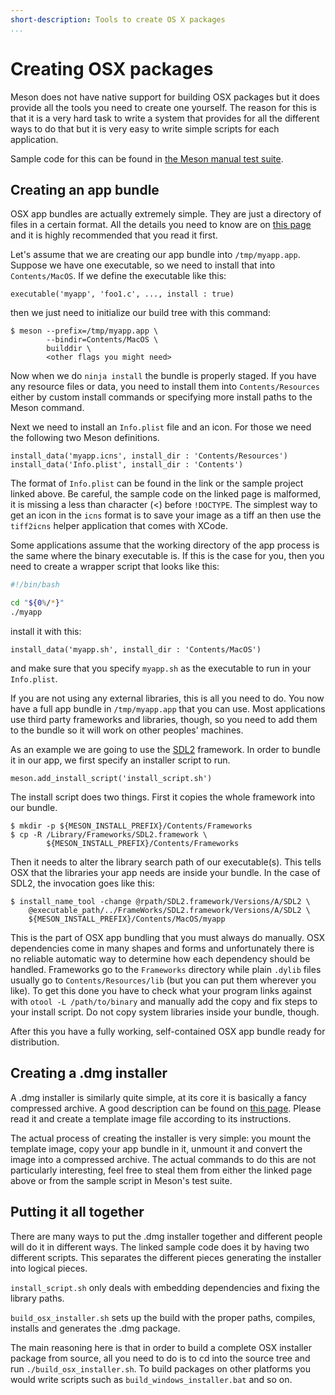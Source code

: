 ```yaml
---
short-description: Tools to create OS X packages
...
```


# Creating OSX packages

Meson does not have native support for building OSX packages but it does provide all the tools you need to create one yourself. The reason for this is that it is a very hard task to write a system that provides for all the different ways to do that but it is very easy to write simple scripts for each application.

Sample code for this can be found in [the Meson manual test suite](https://github.com/jpakkane/meson/tree/master/manual%20tests/4%20standalone%20binaries).

## Creating an app bundle

OSX app bundles are actually extremely simple. They are just a directory of files in a certain format. All the details you need to know are on [this page](https://stackoverflow.com/questions/1596945/building-osx-app-bundle) and it is highly recommended that you read it first.

Let's assume that we are creating our app bundle into `/tmp/myapp.app`. Suppose we have one executable, so we need to install that into `Contents/MacOS`. If we define the executable like this:

```meson
executable('myapp', 'foo1.c', ..., install : true)
```

then we just need to initialize our build tree with this command:

```console
$ meson --prefix=/tmp/myapp.app \
        --bindir=Contents/MacOS \
        builddir \
        <other flags you might need>
```

Now when we do `ninja install` the bundle is properly staged. If you have any resource files or data, you need to install them into `Contents/Resources` either by custom install commands or specifying more install paths to the Meson command.

Next we need to install an `Info.plist` file and an icon. For those we need the following two Meson definitions.

```meson
install_data('myapp.icns', install_dir : 'Contents/Resources')
install_data('Info.plist', install_dir : 'Contents')
```

The format of `Info.plist` can be found in the link or the sample project linked above. Be careful, the sample code on the linked page is malformed, it is missing a less than character (<) before `!DOCTYPE`. The simplest way to get an icon in the `icns` format is to save your image as a tiff an then use the `tiff2icns` helper application that comes with XCode.

Some applications assume that the working directory of the app process is the same where the binary executable is. If this is the case for you, then you need to create a wrapper script that looks like this:

```bash
#!/bin/bash

cd "${0%/*}"
./myapp
```

install it with this:

```meson
install_data('myapp.sh', install_dir : 'Contents/MacOS')
```

and make sure that you specify `myapp.sh` as the executable to run in your `Info.plist`.

If you are not using any external libraries, this is all you need to do. You now have a full app bundle in `/tmp/myapp.app` that you can use. Most applications use third party frameworks and libraries, though, so you need to add them to the bundle so it will work on other peoples' machines.

As an example we are going to use the [SDL2](https://libsdl.org/) framework. In order to bundle it in our app, we first specify an installer script to run.

```meson
meson.add_install_script('install_script.sh')
```

The install script does two things. First it copies the whole framework into our bundle.

```console
$ mkdir -p ${MESON_INSTALL_PREFIX}/Contents/Frameworks
$ cp -R /Library/Frameworks/SDL2.framework \
        ${MESON_INSTALL_PREFIX}/Contents/Frameworks
```

Then it needs to alter the library search path of our executable(s). This tells OSX that the libraries your app needs are inside your bundle. In the case of SDL2, the invocation goes like this:

```console
$ install_name_tool -change @rpath/SDL2.framework/Versions/A/SDL2 \
    @executable_path/../FrameWorks/SDL2.framework/Versions/A/SDL2 \
    ${MESON_INSTALL_PREFIX}/Contents/MacOS/myapp
```

This is the part of OSX app bundling that you must always do manually. OSX dependencies come in many shapes and forms and unfortunately there is no reliable automatic way to determine how each dependency should be handled. Frameworks go to the `Frameworks` directory while plain `.dylib` files usually go to `Contents/Resources/lib` (but you can put them wherever you like). To get this done you have to check what your program links against with `otool -L /path/to/binary` and manually add the copy and fix steps to your install script. Do not copy system libraries inside your bundle, though.

After this you have a fully working, self-contained OSX app bundle ready for distribution.

## Creating a .dmg installer

A .dmg installer is similarly quite simple, at its core it is basically a fancy compressed archive. A good description can be found on [this page](https://el-tramo.be/guides/fancy-dmg/). Please read it and create a template image file according to its instructions.

The actual process of creating the installer is very simple: you mount the template image, copy your app bundle in it, unmount it and convert the image into a compressed archive. The actual commands to do this are not particularly interesting, feel free to steal them from either the linked page above or from the sample script in Meson's test suite.

## Putting it all together

There are many ways to put the .dmg installer together and different people will do it in different ways. The linked sample code does it by having two different scripts. This separates the different pieces generating the installer into logical pieces.

`install_script.sh` only deals with embedding dependencies and fixing the library paths.

`build_osx_installer.sh` sets up the build with the proper paths, compiles, installs and generates the .dmg package.

The main reasoning here is that in order to build a complete OSX installer package from source, all you need to do is to cd into the source tree and run `./build_osx_installer.sh`. To build packages on other platforms you would write scripts such as `build_windows_installer.bat` and so on.
